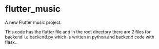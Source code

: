 # flutter_music

A new Flutter music project.

This code has the flutter file and in the root directory there are 2 files for backend i.e backend.py which is written in python and backend code with flask..
